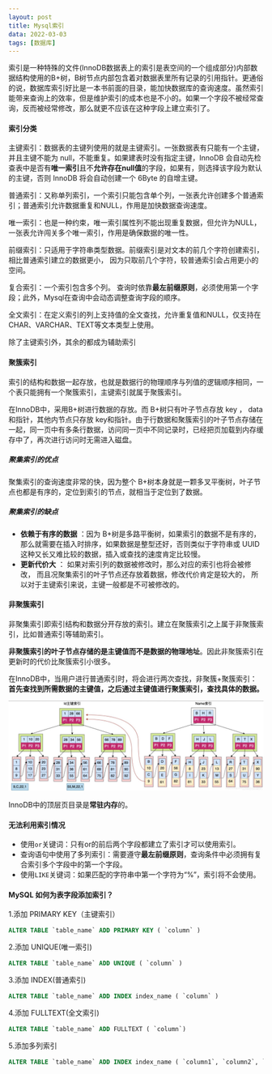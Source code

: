 ```yaml
---
layout: post
title: Mysql索引
data: 2022-03-03
tags: [数据库]
---
```


索引是一种特殊的文件(InnoDB数据表上的索引是表空间的一个组成部分)内部数据结构使用的B+树，B树节点内部包含着对数据表里所有记录的引用指针。更通俗的说，数据库索引好比是一本书前面的目录，能加快数据库的查询速度。虽然索引能带来查询上的效率，但是维护索引的成本也是不小的。如果一个字段不被经常查询，反而被经常修改，那么就更不应该在这种字段上建立索引了。

#### 索引分类

主键索引：数据表的主键列使用的就是主键索引。一张数据表有只能有一个主键，并且主键不能为 null，不能重复。如果建表时没有指定主键，InnoDB 会自动先检查表中是否有**唯一索引**且不**允许存在null值**的字段，如果有，则选择该字段为默认的主键，否则 InnoDB 将会自动创建一个 6Byte 的自增主键。

普通索引：又称单列索引，一个索引只能包含单个列，一张表允许创建多个普通索引；普通索引允许数据重复和NULL，作用是加快数据查询速度。

唯一索引：也是一种约束，唯一索引属性列不能出现重复数据，但允许为NULL，一张表允许闯关多个唯一索引，作用是确保数据的唯一性。

前缀索引：只适用于字符串类型数据。前缀索引是对文本的前几个字符创建索引，相比普通索引建立的数据更小， 因为只取前几个字符，较普通索引会占用更小的空间。

复合索引：一个索引包含多个列。 查询时依靠**最左前缀原则**，必须使用第一个字段；此外，Mysql在查询中会动态调整查询字段的顺序。

全文索引：在定义索引的列上支持值的全文查找，允许重复值和NULL，仅支持在CHAR、VARCHAR、TEXT等文本类型上使用。

除了主键索引外，其余的都成为辅助索引

#### 聚簇索引

索引的结构和数据一起存放，也就是数据行的物理顺序与列值的逻辑顺序相同，一个表只能拥有一个聚簇索引，主键索引就属于聚簇索引。

在InnoDB中，采用B+树进行数据的存放。而 B+树只有叶子节点存放 key ， data和指针，其他内节点只存放 key和指针。由于行数据和聚簇索引的叶子节点存储在一起，同一页中有多条行数据，访问同一页中不同记录时，已经把页加载到内存缓存中了，再次进行访问时无需进入磁盘。

##### 聚集索引的优点

聚集索引的查询速度非常的快，因为整个 B+树本身就是一颗多叉平衡树，叶子节点也都是有序的，定位到索引的节点，就相当于定位到了数据。

##### 聚集索引的缺点

- **依赖于有序的数据** ：因为 B+树是多路平衡树，如果索引的数据不是有序的，那么就需要在插入时排序，如果数据是整型还好，否则类似于字符串或 UUID 这种又长又难比较的数据，插入或查找的速度肯定比较慢。
- **更新代价大** ： 如果对索引列的数据被修改时，那么对应的索引也将会被修改， 而且况聚集索引的叶子节点还存放着数据，修改代价肯定是较大的， 所以对于主键索引来说，主键一般都是不可被修改的。



#### 非聚簇索引

非聚集索引即索引结构和数据分开存放的索引。建立在聚簇索引之上属于非聚簇索引，比如普通索引等辅助索引。

**非聚簇索引的叶子节点存储的是主键值而不是数据的物理地址**。因此非聚簇索引在更新时的代价比聚簇索引小很多。

在InnoDB中，当用户进行普通索引时，将会进行两次查找，非聚簇+聚簇索引：**首先查找到所需数据的主键值，之后通过主键值进行聚簇索引，查找具体的数据。**

![](https://raw.githubusercontent.com/Mingasd/PostImg/main/20220304205733.png)



InnoDB中的顶层页目录是**常驻内存**的。



#### 无法利用索引情况

- 使用`or`关键词：只有or的前后两个字段都建立了索引才可以使用索引。
- 查询语句中使用了多列索引：需要遵守**最左前缀原则**，查询条件中必须拥有复合索引多个字段中的第一个字段。
- 使用`LIKE`关键词：如果匹配的字符串中第一个字符为“%”，索引将不会使用。



#### MySQL 如何为表字段添加索引？

1.添加 PRIMARY KEY（主键索引）

```sql
ALTER TABLE `table_name` ADD PRIMARY KEY ( `column` )
```

2.添加 UNIQUE(唯一索引)

```sql
ALTER TABLE `table_name` ADD UNIQUE ( `column` )
```

3.添加 INDEX(普通索引)

```sql
ALTER TABLE `table_name` ADD INDEX index_name ( `column` )
```

4.添加 FULLTEXT(全文索引)

```sql
ALTER TABLE `table_name` ADD FULLTEXT ( `column`)
```

5.添加多列索引

```sql
ALTER TABLE `table_name` ADD INDEX index_name ( `column1`, `column2`, `column3` )
```